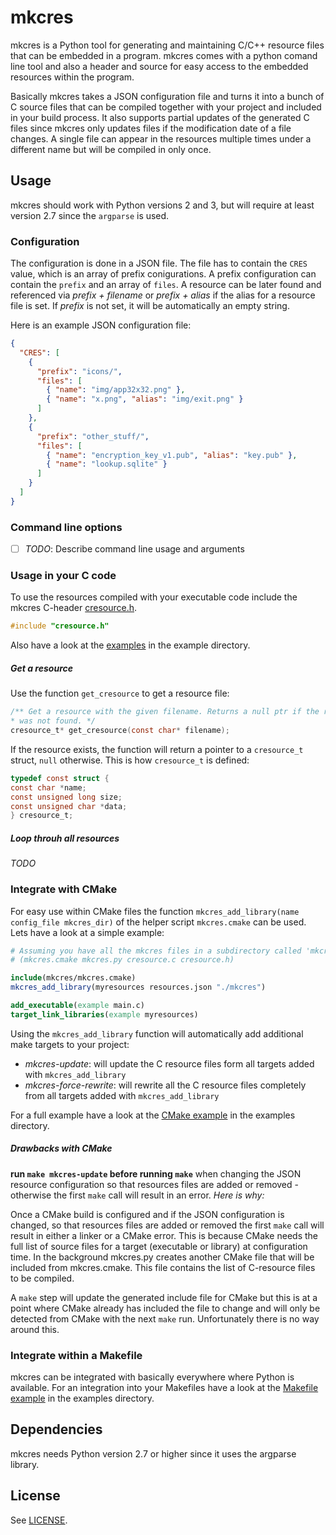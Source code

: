 mkcres
======

mkcres is a Python tool for generating and maintaining C/C++ resource 
files that can be embedded in a program. mkcres comes with a python comand 
line tool and also a header and source for easy access to the embedded 
resources within the program.

Basically mkcres takes a JSON configuration file and turns it into a bunch 
of C source files that can be compiled together with your project and 
included in your build process. It also supports partial updates of the 
generated C files since mkcres only updates files if the modification 
date of a file changes. A single file can appear in the resources multiple
times under a different name but will be compiled in only once.

Usage
-----
mkcres should work with Python versions 2 and 3, but will require at least 
version 2.7 since the `argparse` is used.

### Configuration

The configuration is done in a JSON file. The file has to contain the 
`CRES` value, which is an array of prefix conigurations. A prefix
configuration can contain the `prefix` and an array of `files`.
A resource can be later found and referenced via *prefix + filename* or
*prefix + alias* if the alias for a resource file is set.
If *prefix* is not set, it will be automatically an empty string.


Here is an example JSON configuration file:

``` json
{ 
  "CRES": [
    {
      "prefix": "icons/",
      "files": [
        { "name": "img/app32x32.png" },
        { "name": "x.png", "alias": "img/exit.png" }
      ]
    }, 
    {
      "prefix": "other_stuff/",
      "files": [
        { "name": "encryption_key_v1.pub", "alias": "key.pub" },
        { "name": "lookup.sqlite" }
      ]
    }
  ]
}
```

### Command line options

- [ ] *TODO*: Describe command line usage and arguments

### Usage in your C code

To use the resources compiled with your executable code include the 
mkcres C-header [cresource.h](cresource.h).
```c
#include "cresource.h"
```
Also have a look at the [examples](examples) in the example directory.

##### Get a resource

Use the function `get_cresource` to get a resource file:
```c
/** Get a resource with the given filename. Returns a null ptr if the resource
* was not found. */
cresource_t* get_cresource(const char* filename);
```
If the resource exists, the function will return a pointer to a `cresource_t`
struct, `null` otherwise. This is how `cresource_t` is defined:
```c
typedef const struct {
const char *name;
const unsigned long size;
const unsigned char *data;
} cresource_t;
```

##### Loop throuh all resources

*TODO*

### Integrate with CMake

For easy use within CMake files the function `mkcres_add_library(name config_file mkcres_dir)` 
of the helper script `mkcres.cmake` can be used.  Lets have a look at a simple example:

```CMake
# Assuming you have all the mkcres files in a subdirectory called 'mkcres'
# (mkcres.cmake mkcres.py cresource.c cresource.h)

include(mkcres/mkcres.cmake)
mkcres_add_library(myresources resources.json "./mkcres")

add_executable(example main.c)
target_link_libraries(example myresources)
```

Using the `mkcres_add_library` function will automatically add additional 
make targets to your project:
* *mkcres-update*: will update the C resource files form all 
  targets added with `mkcres_add_library`
* *mkcres-force-rewrite*: will rewrite all the C resource files 
  completely from all targets added with `mkcres_add_library`

For a full example have a look at the [CMake example](examples/example-cmake) 
in the examples directory.

##### Drawbacks with CMake

**run `make mkcres-update` before running `make`** when changing the 
JSON resource configuration so that resources files are added or 
removed - otherwise the first `make` call will result in an error.
*Here is why:*

Once a CMake build is configured and if the JSON configuration is changed, 
so that resources files are added or removed the first `make` call will 
result in either a linker or a CMake error. This is because CMake needs 
the full list of source files for a target (executable or library)
at configuration time. In the background mkcres.py creates another 
CMake file that will be included from mkcres.cmake. This file contains the
list of C-resource files to be compiled.

A `make` step will update the generated include file for CMake but this 
is at a point where CMake already has included the file to change and 
will only be detected from CMake with the next `make` run. Unfortunately
there is no way around this.

### Integrate within a Makefile

mkcres can be integrated with basically everywhere where Python is available.
For an integration into your Makefiles have a look at the 
[Makefile example](examples/example-make) in the examples directory.

Dependencies
------------
mkcres needs Python version 2.7 or higher since it uses the argparse library.

License
-------
See [LICENSE](https://github.com/jahnf/mkcres/blob/master/LICENSE).
